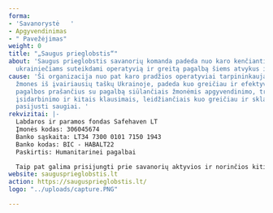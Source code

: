 ```yaml
---
forma:
- 'Savanorystė   '
- Apgyvendinimas
- " Pavežėjimas"
weight: 0
title: "„Saugus prieglobstis“"
about: 'Saugus prieglobstis savanorių komanda padeda nuo karo kenčiantiems ir bėgantiems
  ukrainiečiams suteikdami operatyvią ir greitą pagalbą šiems atvykus į Lietuvą. '
cause: 'Ši organizacija nuo pat karo pradžios operatyviai tarpininkaujama pervežant
  žmones iš įvairiausių taškų Ukrainoje, padeda kuo greičiau ir efektyviau suvesti
  pagalbos prašančius su pagalbą siūlančiais žmonėmis apgyvendinimo, transportavimo,
  įsidarbinimo ir kitais klausimais, leidžiančiais kuo greičiau ir sklandžiau Lietuvoje
  pasijusti saugiai. '
rekvizitai: |-
  Labdaros ir paramos fondas Safehaven LT
  Įmonės kodas: 306045674
  Banko sąskaita: LT34 7300 0101 7150 1943
  Banko kodas: BIC - HABALT22
  Paskirtis: Humanitarinei pagalbai

  Taip pat galima prisijungti prie savanorių aktyvios ir norinčios kitiems pagelbėti bėdoje komandos užpildžius registracijos anketą tiklalapyje: saugusprieglobstis.lt
website: saugusprieglobstis.lt
action: https://saugusprieglobstis.lt/
logo: "../uploads/capture.PNG"

---
```


